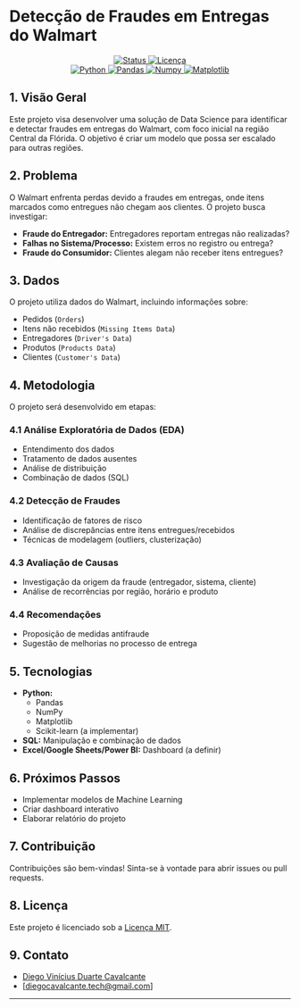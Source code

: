 # Detecção de Fraudes em Entregas do Walmart

<p align="center">
  <a href="https://github.com/seu_usuario/seu_repositorio">
    <img src="https://img.shields.io/badge/Status-Em%20Desenvolvimento-yellow" alt="Status">
  </a>
  <a href="https://github.com/seu_usuario/seu_repositorio/blob/main/LICENSE">
    <img src="https://img.shields.io/badge/Licen%C3%A7a-MIT-green" alt="Licença">
  </a>
  <br>
  <a href="https://www.python.org/">
    <img src="https://img.shields.io/badge/Python-3.9-blue" alt="Python">
  </a>
  <a href="https://pandas.pydata.org/">
    <img src="https://img.shields.io/badge/Pandas-%23152C5B.svg?style=for-the-badge&logo=pandas&logoColor=white" alt="Pandas">
  </a>
  <a href="https://numpy.org/">
    <img src="https://img.shields.io/badge/Numpy-%23013243.svg?style=for-the-badge&logo=numpy&logoColor=white" alt="Numpy">
  </a>
  <a href="https://matplotlib.org/">
    <img src="https://img.shields.io/badge/Matplotlib-%23F77B00.svg?style=for-the-badge&logo=Matplotlib&logoColor=white" alt="Matplotlib">
  </a>
</p>

## 1. Visão Geral

Este projeto visa desenvolver uma solução de Data Science para identificar e detectar fraudes em entregas do Walmart, com foco inicial na região Central da Flórida. O objetivo é criar um modelo que possa ser escalado para outras regiões.

## 2. Problema

O Walmart enfrenta perdas devido a fraudes em entregas, onde itens marcados como entregues não chegam aos clientes. O projeto busca investigar:

* **Fraude do Entregador:** Entregadores reportam entregas não realizadas?
* **Falhas no Sistema/Processo:** Existem erros no registro ou entrega?
* **Fraude do Consumidor:** Clientes alegam não receber itens entregues?

## 3. Dados

O projeto utiliza dados do Walmart, incluindo informações sobre:

* Pedidos (`Orders`)
* Itens não recebidos (`Missing Items Data`)
* Entregadores (`Driver's Data`)
* Produtos (`Products Data`)
* Clientes (`Customer's Data`)

## 4. Metodologia

O projeto será desenvolvido em etapas:

### 4.1 Análise Exploratória de Dados (EDA)

* Entendimento dos dados
* Tratamento de dados ausentes
* Análise de distribuição
* Combinação de dados (SQL)

### 4.2 Detecção de Fraudes

* Identificação de fatores de risco
* Análise de discrepâncias entre itens entregues/recebidos
* Técnicas de modelagem (outliers, clusterização)

### 4.3 Avaliação de Causas

* Investigação da origem da fraude (entregador, sistema, cliente)
* Análise de recorrências por região, horário e produto

### 4.4 Recomendações

* Proposição de medidas antifraude
* Sugestão de melhorias no processo de entrega

## 5. Tecnologias

* **Python:**
    * Pandas
    * NumPy
    * Matplotlib
    * Scikit-learn (a implementar)
* **SQL:** Manipulação e combinação de dados
* **Excel/Google Sheets/Power BI:** Dashboard (a definir)

## 6. Próximos Passos

* Implementar modelos de Machine Learning
* Criar dashboard interativo
* Elaborar relatório do projeto

## 7. Contribuição

Contribuições são bem-vindas! Sinta-se à vontade para abrir issues ou pull requests.

## 8. Licença

Este projeto é licenciado sob a [Licença MIT](https://github.com/seu_usuario/seu_repositorio/blob/main/LICENSE).

## 9. Contato

* [Diego Vinícius Duarte Cavalcante](https://github.com/diegovinicius-dev)
* [diegocavalcante.tech@gmail.com]

---
